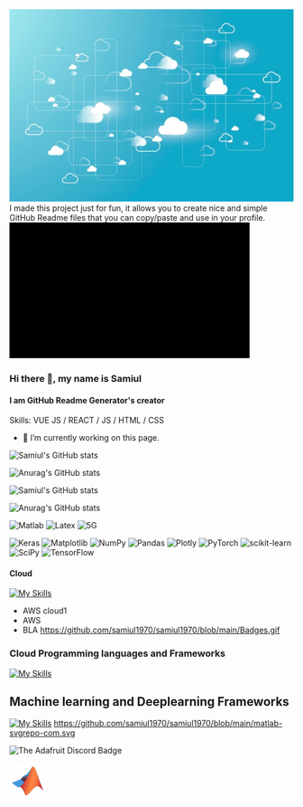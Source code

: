 <img src="https://github.com/samiul1970/samiul1970/blob/main/cloud.jpg" width="1000" height="340">
I made this project just for fun, it allows you to create nice and simple GitHub Readme files that you can copy/paste and use in your profile.

<img src="https://github.com/samiul1970/samiul1970/blob/main/Badges.gif" >


### Hi there 👋, my name is Samiul
#### I am GitHub Readme Generator's creator

Skills: VUE JS / REACT / JS / HTML / CSS

- 🔭 I’m currently working on this page. 

![Samiul's GitHub stats](https://github-readme-stats.vercel.app/api?username=samiul1970&show_icons=true&theme=radical)

![Anurag's GitHub stats](https://github-readme-stats.vercel.app/api?username=samiul1970&hide=contribs,prs)

![Samiul's GitHub stats](https://github-readme-stats.vercel.app/api?username=samiul1970&show_icons=true&theme=radical)

![Anurag's GitHub stats](https://github-readme-stats.vercel.app/api?username=samiul1970&show_icons=true)


![Matlab](https://img.shields.io/badge/MATLAB-blueviolet)
![Latex](https://img.shields.io/badge/Latex-blue)
![5G](https://img.shields.io/badge/5G-green)
 

 ![Keras](https://img.shields.io/badge/Keras-%23D00000.svg?style=for-the-badge&logo=Keras&logoColor=white)
 ![Matplotlib](https://img.shields.io/badge/Matplotlib-%23#ffffff.svg?style=for-the-badge&logo=Matplotlib&logoColor=white)
 ![NumPy](https://img.shields.io/badge/numpy-%23013243.svg?style=for-the-badge&logo=numpy&logoColor=white)
 ![Pandas](https://img.shields.io/badge/pandas-%23150458.svg?style=for-the-badge&logo=pandas&logoColor=white)
 ![Plotly](https://img.shields.io/badge/Plotly-%233F4F75.svg?style=for-the-badge&logo=plotly&logoColor=white)
 ![PyTorch](https://img.shields.io/badge/PyTorch-%23EE4C2C.svg?style=for-the-badge&logo=PyTorch&logoColor=white)
 ![scikit-learn](https://img.shields.io/badge/scikit--learn-%23F7931E.svg?style=for-the-badge&logo=scikit-learn&logoColor=white)
 ![SciPy](https://img.shields.io/badge/SciPy-%230C55A5.svg?style=for-the-badge&logo=scipy&logoColor=%white)
 ![TensorFlow](https://img.shields.io/badge/TensorFlow-%23FF6F00.svg?style=for-the-badge&logo=TensorFlow&logoColor=white)
 
 #### Cloud
 [![My Skills](https://skillicons.dev/icons?i=aws,gcp,azure,react,vue,flutter&perline=6)](https://skillicons.dev)
  - AWS cloud1
  - AWS
  - BLA
 https://github.com/samiul1970/samiul1970/blob/main/Badges.gif
 ### Cloud Programming languages and Frameworks
 [![My Skills](https://skillicons.dev/icons?i=aws,gcp,azure,react,vue,flutter&perline=6)](https://skillicons.dev)
 ## Machine learning and Deeplearning Frameworks
 [![My Skills](https://skillicons.dev/icons?i=ai,tensorflow,pytorch&perline=6)](https://skillicons.dev)
https://github.com/samiul1970/samiul1970/blob/main/matlab-svgrepo-com.svg
  
![The Adafruit Discord Badge](https://raw.githubusercontent.com/adafruit/Adafruit_CircuitPython_Bundle/main/badges/adafruit_discord.svg)

![Matlab](https://github.com/samiul1970/samiul1970/blob/main/matlab-svgrepo-com.svg)
